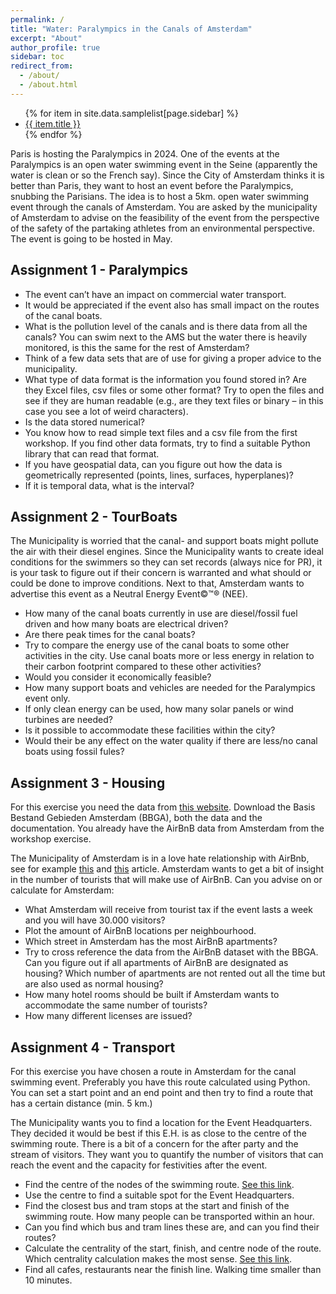 ```yaml
---
permalink: /
title: "Water: Paralympics in the Canals of Amsterdam"
excerpt: "About"
author_profile: true
sidebar: toc
redirect_from: 
  - /about/
  - /about.html
---
```

<ul>
    {% for item in site.data.samplelist[page.sidebar] %}
      <li><a href="{{ item.url }}">{{ item.title }}</a></li>
    {% endfor %}
</ul>

Paris is hosting the Paralympics in 2024. One of the events at the Paralympics is an open water swimming event in the Seine (apparently the water is clean or so the French say). Since the City of Amsterdam thinks it is better than Paris, they want to host an event before the Paralympics, snubbing the Parisians. The idea is to host a 5km. open water swimming event through the canals of Amsterdam. You are asked by the municipality of Amsterdam to advise on the feasibility of the event from the perspective of the safety of the partaking athletes from an environmental perspective. The event is going to be hosted in May.

Assignment 1 - Paralympics
------
* The event can’t have an impact on commercial water transport.
* It would be appreciated if the event also has small impact on the routes of the canal boats.
* What is the pollution level of the canals and is there data from all the canals? You can swim next to the AMS but the water there is heavily monitored, is this the same for the rest of Amsterdam?
* Think of a few data sets that are of use for giving a proper advice to the municipality.
* What type of data format is the information you found stored in? Are they Excel files, csv files or some other format? Try to open the files and see if they are human readable (e.g., are they text files or binary – in this case you see a lot of weird characters).
* Is the data stored numerical?
* You know how to read simple text files and a csv file from the first workshop. If you find other data formats, try to find a suitable Python library that can read that format.
* If you have geospatial data, can you figure out how the data is geometrically represented (points, lines, surfaces, hyperplanes)?
* If it is temporal data, what is the interval?

Assignment 2 - TourBoats
------
The Municipality is worried that the canal- and support boats might pollute the air with their diesel engines. Since the Municipality wants to create ideal conditions for the swimmers so they can set records (always nice for PR), it is your task to figure out if their concern is warranted and what should or could be done to improve conditions. Next to that, Amsterdam 
wants to advertise this event as a Neutral Energy Event©™® (NEE).

* How many of the canal boats currently in use are diesel/fossil fuel driven and how many boats are electrical driven?
* Are there peak times for the canal boats? 
* Try to compare the energy use of the canal boats to some other activities in the city. Use canal boats more or less energy in relation to their carbon footprint compared to these other activities?
* Would you consider it economically feasible?
* How many support boats and vehicles are needed for the Paralympics event only.
* If only clean energy can be used, how many solar panels or wind turbines are needed?
* Is it possible to accommodate these facilities within the city?
* Would their be any effect on the water quality if there are less/no canal boats using fossil fules?

Assignment 3 - Housing
------
For this exercise you need the data from [this website](https://data.amsterdam.nl/datasets/rl6-35tFAw2Ljw/basisbestand-gebieden-amsterdam-bbga/). Download the Basis Bestand Gebieden Amsterdam (BBGA), both the data and the documentation. You already have the AirBnB data from Amsterdam from the workshop exercise.

The Municipality of Amsterdam is in a love hate relationship with AirBnb, see for example [this](https://thenextweb.com/news/four-months-after-its-hunt-for-illegal-hotels-amsterdam-lightens-restrictions-on-airbnb-rentals) and [this](https://www.theguardian.com/travel/2020/sep/14/airbnb-appeals-to-dutch-high-court-retain-double-fees) article. Amsterdam wants to get a bit of insight in the number of tourists that will make use of AirBnB. Can you advise on or calculate for Amsterdam:

* What Amsterdam will receive from tourist tax if the event lasts a week and you will have 30.000 visitors?
* Plot the amount of AirBnB locations per neighbourhood.
* Which street in Amsterdam has the most AirBnB apartments?
* Try to cross reference the data from the AirBnB dataset with the BBGA. Can you figure out if all apartments of AirBnB are designated as housing? Which number of apartments are not rented out all the time but are also used as normal housing?
* How many hotel rooms should be built if Amsterdam wants to accommodate the same number of tourists?
* How many different licenses are issued?

Assignment 4 - Transport
------
For this exercise you have chosen a route in Amsterdam for the canal swimming event. Preferably you have this route calculated using Python. You can set a start point and an end point and then try to find a route that has a certain distance (min. 5 km.)

The Municipality wants you to find a location for the Event Headquarters. They decided it would be best if this E.H. is as close to the centre of the swimming route. There is a bit of a concern for the after party and the stream of visitors. They want you to quantify the number of visitors that can reach the event and the capacity for festivities after the event.

* Find the centre of the nodes of the swimming route. [See this link](https://stackoverflow.com/questions/46238813/osmnx-get-coordinates-of-nodes-using-osm-id).
* Use the centre to find a suitable spot for the Event Headquarters.
* Find the closest bus and tram stops at the start and finish of the swimming route. How many people can be transported within an hour.
* Can you find which bus and tram lines these are, and can you find their routes?
* Calculate the centrality of the start, finish, and centre node of the route. Which centrality calculation makes the most sense. [See this link](https://networkx.org/documentation/stable/reference/algorithms/centrality.html).
* Find all cafes, restaurants near the finish line. Walking time smaller than 10 minutes.
